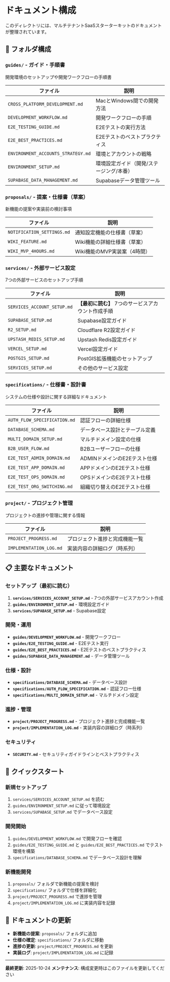 # ドキュメント構成

このディレクトリには、マルチテナントSaaSスターターキットのドキュメントが整理されています。

## 📁 フォルダ構成

### `guides/` - ガイド・手順書
開発環境のセットアップや開発ワークフローの手順書

| ファイル | 説明 |
|---------|------|
| `CROSS_PLATFORM_DEVELOPMENT.md` | MacとWindows間での開発方法 |
| `DEVELOPMENT_WORKFLOW.md` | 開発ワークフローの手順 |
| `E2E_TESTING_GUIDE.md` | E2Eテストの実行方法 |
| `E2E_BEST_PRACTICES.md` | E2Eテストのベストプラクティス |
| `ENVIRONMENT_ACCOUNTS_STRATEGY.md` | 環境とアカウントの戦略 |
| `ENVIRONMENT_SETUP.md` | 環境設定ガイド（開発/ステージング/本番） |
| `SUPABASE_DATA_MANAGEMENT.md` | Supabaseデータ管理ツール |

### `proposals/` - 提案・仕様書（草案）
新機能の提案や実装前の検討事項

| ファイル | 説明 |
|---------|------|
| `NOTIFICATION_SETTINGS.md` | 通知設定機能の仕様書（草案） |
| `WIKI_FEATURE.md` | Wiki機能の詳細仕様書（草案） |
| `WIKI_MVP_4HOURS.md` | Wiki機能のMVP実装案（4時間） |

### `services/` - 外部サービス設定
7つの外部サービスのセットアップ手順

| ファイル | 説明 |
|---------|------|
| `SERVICES_ACCOUNT_SETUP.md` | **【最初に読む】** 7つのサービスアカウント作成手順 |
| `SUPABASE_SETUP.md` | Supabase設定ガイド |
| `R2_SETUP.md` | Cloudflare R2設定ガイド |
| `UPSTASH_REDIS_SETUP.md` | Upstash Redis設定ガイド |
| `VERCEL_SETUP.md` | Vercel設定ガイド |
| `POSTGIS_SETUP.md` | PostGIS拡張機能のセットアップ |
| `SERVICES_SETUP.md` | その他のサービス設定 |

### `specifications/` - 仕様書・設計書
システムの仕様や設計に関する詳細なドキュメント

| ファイル | 説明 |
|---------|------|
| `AUTH_FLOW_SPECIFICATION.md` | 認証フローの詳細仕様 |
| `DATABASE_SCHEMA.md` | データベース設計とテーブル定義 |
| `MULTI_DOMAIN_SETUP.md` | マルチドメイン設定の仕様 |
| `B2B_USER_FLOW.md` | B2Bユーザーフローの仕様 |
| `E2E_TEST_ADMIN_DOMAIN.md` | ADMINドメインのE2Eテスト仕様 |
| `E2E_TEST_APP_DOMAIN.md` | APPドメインのE2Eテスト仕様 |
| `E2E_TEST_OPS_DOMAIN.md` | OPSドメインのE2Eテスト仕様 |
| `E2E_TEST_ORG_SWITCHING.md` | 組織切り替えのE2Eテスト仕様 |

### `project/` - プロジェクト管理
プロジェクトの進捗や管理に関する情報

| ファイル | 説明 |
|---------|------|
| `PROJECT_PROGRESS.md` | プロジェクト進捗と完成機能一覧 |
| `IMPLEMENTATION_LOG.md` | 実装内容の詳細ログ（時系列） |

## 📋 主要なドキュメント

### セットアップ（最初に読む）
1. **`services/SERVICES_ACCOUNT_SETUP.md`** - 7つの外部サービスアカウント作成
2. **`guides/ENVIRONMENT_SETUP.md`** - 環境設定ガイド
3. **`services/SUPABASE_SETUP.md`** - Supabase設定

### 開発・運用
- **`guides/DEVELOPMENT_WORKFLOW.md`** - 開発ワークフロー
- **`guides/E2E_TESTING_GUIDE.md`** - E2Eテスト実行
- **`guides/E2E_BEST_PRACTICES.md`** - E2Eテストのベストプラクティス
- **`guides/SUPABASE_DATA_MANAGEMENT.md`** - データ管理ツール

### 仕様・設計
- **`specifications/DATABASE_SCHEMA.md`** - データベース設計
- **`specifications/AUTH_FLOW_SPECIFICATION.md`** - 認証フロー仕様
- **`specifications/MULTI_DOMAIN_SETUP.md`** - マルチドメイン設定

### 進捗・管理
- **`project/PROJECT_PROGRESS.md`** - プロジェクト進捗と完成機能一覧
- **`project/IMPLEMENTATION_LOG.md`** - 実装内容の詳細ログ（時系列）

### セキュリティ
- **`SECURITY.md`** - セキュリティガイドラインとベストプラクティス

## 🚀 クイックスタート

### 新規セットアップ
1. `services/SERVICES_ACCOUNT_SETUP.md` を読む
2. `guides/ENVIRONMENT_SETUP.md` に従って環境設定
3. `services/SUPABASE_SETUP.md` でデータベース設定

### 開発開始
1. `guides/DEVELOPMENT_WORKFLOW.md` で開発フローを確認
2. `guides/E2E_TESTING_GUIDE.md` と `guides/E2E_BEST_PRACTICES.md` でテスト環境を構築
3. `specifications/DATABASE_SCHEMA.md` でデータベース設計を理解

### 新機能開発
1. `proposals/` フォルダで新機能の提案を検討
2. `specifications/` フォルダで仕様を詳細化
3. `project/PROJECT_PROGRESS.md` で進捗を管理
4. `project/IMPLEMENTATION_LOG.md` に実装内容を記録

## 📝 ドキュメントの更新

- **新機能の提案**: `proposals/` フォルダに追加
- **仕様の確定**: `specifications/` フォルダに移動
- **進捗の更新**: `project/PROJECT_PROGRESS.md` を更新
- **実装ログ**: `project/IMPLEMENTATION_LOG.md` に記録

---

**最終更新**: 2025-10-24
**メンテナンス**: 構成変更時はこのファイルを更新してください
